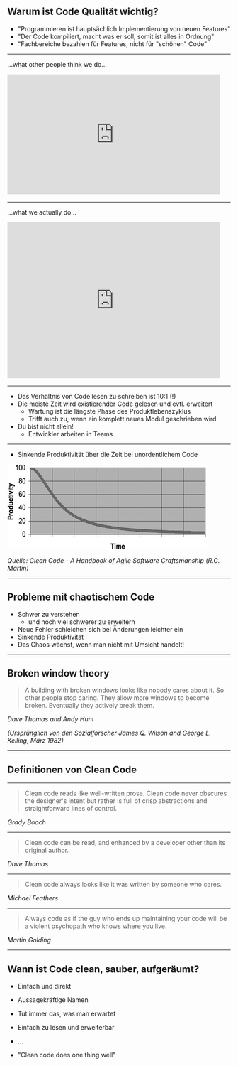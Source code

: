 ## Warum ist Code Qualität wichtig?

- "Programmieren ist hauptsächlich Implementierung von neuen Features" <!-- .element: class="fragment" data-fragment-index="0" -->
- "Der Code kompiliert, macht was er soll, somit ist alles in Ordnung" <!-- .element: class="fragment" data-fragment-index="1" -->
- "Fachbereiche bezahlen für Features, nicht für "schönen" Code" <!-- .element: class="fragment" data-fragment-index="2" -->

---

...what other people think we do...

<div>
<iframe src="https://giphy.com/embed/QNFhOolVeCzPQ2Mx85" width="480" height="270" frameBorder="0" class="giphy-embed" allowFullScreen></iframe><p><a href="https://giphy.com/gifs/checkmatedigital-code-coding-monkey-QNFhOolVeCzPQ2Mx85/fullscreen"></a></p>
</div>

----

...what we actually do...
<iframe src="https://giphy.com/embed/WoWm8YzFQJg5i" width="480" height="351" frameBorder="0" class="giphy-embed" allowFullScreen></iframe><p><a href="https://giphy.com/gifs/cartoons-comics-sea-reading-WoWm8YzFQJg5i"></a></p>

---

- Das Verhältnis von Code lesen zu schreiben ist 10:1 (!)
- Die meiste Zeit wird existierender Code gelesen und evtl. erweitert <!-- .element: class="fragment" data-fragment-index="1" -->
  - Wartung ist die längste Phase des Produktlebenszyklus <!-- .element: class="fragment" data-fragment-index="1" -->
  - Trifft auch zu, wenn ein komplett neues Modul geschrieben wird <!-- .element: class="fragment" data-fragment-index="1" -->
- Du bist nicht allein! <!-- .element: class="fragment" data-fragment-index="2" -->
  - Entwickler arbeiten in Teams <!-- .element: class="fragment" data-fragment-index="2" -->

---

- Sinkende Produktivität über die Zeit bei unordentlichem Code

![productivity-over-time](images/productivity-over-time.png)

<cite class="small">Quelle: Clean Code - A Handbook of Agile Software Craftsmanship (R.C. Martin)</cite>

---

## Probleme mit chaotischem Code

- Schwer zu verstehen <!-- .element: class="fragment" data-fragment-index="0" -->
  - und noch viel schwerer zu erweitern <!-- .element: class="fragment" data-fragment-index="0" -->
- Neue Fehler schleichen sich bei Änderungen leichter ein <!-- .element: class="fragment" data-fragment-index="1" -->
- Sinkende Produktivität <!-- .element: class="fragment" data-fragment-index="2" -->
- Das Chaos wächst, wenn man nicht mit Umsicht handelt! <!-- .element: class="fragment" data-fragment-index="3" -->

---
<!-- .slide: data-background="images/broken-window.jpg" data-background-size="cover"  data-state="dimmed" -->

## Broken window theory

> A building with broken windows looks like nobody cares about it. So other people stop caring. They allow more windows to become broken. Eventually they actively break them.<!-- .element: class="fragment" data-fragment-index="1" -->

<cite>Dave Thomas and Andy Hunt</cite><!-- .element: class="fragment" data-fragment-index="1" -->

<cite>(Ursprünglich von den Sozialforscher James Q. Wilson and George L. Kelling, März 1982)</cite><!-- .element: class="fragment small" data-fragment-index="1" -->

---

## Definitionen von Clean Code

----

> Clean code reads like well-written prose. Clean code never obscures the designer's intent but rather is full of crisp abstractions and straightforward lines of control.

<cite>Grady Booch</cite>

----

> Clean code can be read, and enhanced by a developer other than its original author.

<cite>Dave Thomas</cite>

----

> Clean code always looks like it was written by someone who cares.

<cite>Michael Feathers</cite>

----

> Always code as if the guy who ends up maintaining your code will be a violent psychopath who knows where you live.

<cite>Martin Golding</cite>

---

## Wann ist Code clean, sauber, aufgeräumt?

- Einfach und direkt <!-- .element: class="fragment" data-fragment-index="0" -->
- Aussagekräftige Namen <!-- .element: class="fragment" data-fragment-index="1" -->
- Tut immer das, was man erwartet <!-- .element: class="fragment" data-fragment-index="2" -->
- Einfach zu lesen und erweiterbar <!-- .element: class="fragment" data-fragment-index="3" -->
- ... <!-- .element: class="fragment" data-fragment-index="3" -->

- "Clean code does one thing well" <!-- .element: class="fragment" data-fragment-index="4" -->

